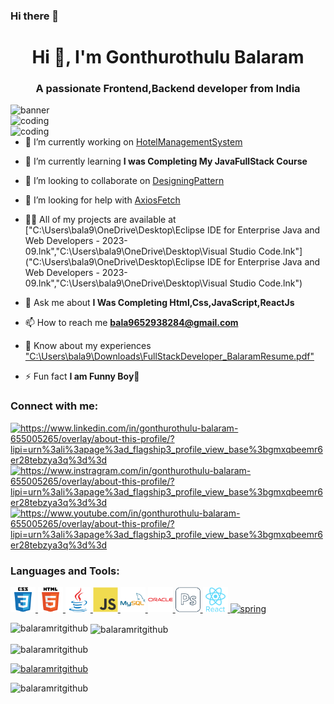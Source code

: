 ### Hi there 👋
<h1 align="center">Hi 👋, I'm Gonthurothulu Balaram</h1>
<h3 align="center">A passionate Frontend,Backend developer from India</h3>

<img src="https://user-images.githubusercontent.com/74038190/219923809-b86dc415-a0c2-4a38-bc88-ad6cf06395a8.gif" alt="banner">

<img src="https://user-images.githubusercontent.com/74038190/229223263-cf2e4b07-2615-4f87-9c38-e37600f8381a.gif" alt="coding" align="right" width="600px" >

<img src="https://cdnl.iconscout.com/lottie/premium/preview-watermark/online-ticket-booking-9010449-7330120.mp4" alt="coding" align="right" width="600px">

- 🔭 I’m currently working on [HotelManagementSystem]("C:\Users\bala9\Downloads\demo\HotelManagementSystem")

- 🌱 I’m currently learning **I was Completing My JavaFullStack Course**

- 👯 I’m looking to collaborate on [DesigningPattern](C:\Users\bala9\OneDrive\Desktop\watch-react\src\DesigningPattern.html)

- 🤝 I’m looking for help with [AxiosFetch](C:\Users\bala9\OneDrive\Desktop\watch-react\src\AxiosFetch.jsx)

- 👨‍💻 All of my projects are available at ["C:\Users\bala9\OneDrive\Desktop\Eclipse IDE for Enterprise Java and Web Developers - 2023-09.lnk","C:\Users\bala9\OneDrive\Desktop\Visual Studio Code.lnk"]("C:\Users\bala9\OneDrive\Desktop\Eclipse IDE for Enterprise Java and Web Developers - 2023-09.lnk","C:\Users\bala9\OneDrive\Desktop\Visual Studio Code.lnk")

- 💬 Ask me about **I Was Completing Html,Css,JavaScript,ReactJs**

- 📫 How to reach me **bala9652938284@gmail.com**

- 📄 Know about my experiences ["C:\Users\bala9\Downloads\FullStackDeveloper_BalaramResume.pdf"]("C:\Users\bala9\Downloads\FullStackDeveloper_BalaramResume.pdf")

- ⚡ Fun fact **I am Funny Boy🙂**

<h3 align="left">Connect with me:</h3>
<p align="left">
<a href="https://linkedin.com/in/https://www.linkedin.com/in/gonthurothulu-balaram-655005265/overlay/about-this-profile/?lipi=urn%3ali%3apage%3ad_flagship3_profile_view_base%3bgmxqbeemr6er28tebzya3q%3d%3d" target="blank"><img align="center" src="https://raw.githubusercontent.com/rahuldkjain/github-profile-readme-generator/master/src/images/icons/Social/linked-in-alt.svg" alt="https://www.linkedin.com/in/gonthurothulu-balaram-655005265/overlay/about-this-profile/?lipi=urn%3ali%3apage%3ad_flagship3_profile_view_base%3bgmxqbeemr6er28tebzya3q%3d%3d" height="30" width="40" /></a>
<a href="https://instagram.com/https://www.instragram.com/in/gonthurothulu-balaram-655005265/overlay/about-this-profile/?lipi=urn%3ali%3apage%3ad_flagship3_profile_view_base%3bgmxqbeemr6er28tebzya3q%3d%3d" target="blank"><img align="center" src="https://raw.githubusercontent.com/rahuldkjain/github-profile-readme-generator/master/src/images/icons/Social/instagram.svg" alt="https://www.instragram.com/in/gonthurothulu-balaram-655005265/overlay/about-this-profile/?lipi=urn%3ali%3apage%3ad_flagship3_profile_view_base%3bgmxqbeemr6er28tebzya3q%3d%3d" height="30" width="40" /></a>
<a href="https://www.youtube.com/c/https://www.youtube.com/in/gonthurothulu-balaram-655005265/overlay/about-this-profile/?lipi=urn%3ali%3apage%3ad_flagship3_profile_view_base%3bgmxqbeemr6er28tebzya3q%3d%3d" target="blank"><img align="center" src="https://raw.githubusercontent.com/rahuldkjain/github-profile-readme-generator/master/src/images/icons/Social/youtube.svg" alt="https://www.youtube.com/in/gonthurothulu-balaram-655005265/overlay/about-this-profile/?lipi=urn%3ali%3apage%3ad_flagship3_profile_view_base%3bgmxqbeemr6er28tebzya3q%3d%3d" height="30" width="40" /></a>
</p>

<h3 align="left">Languages and Tools:</h3>
<p align="left"> <a href="https://www.w3schools.com/css/" target="_blank" rel="noreferrer"> <img src="https://raw.githubusercontent.com/devicons/devicon/master/icons/css3/css3-original-wordmark.svg" alt="css3" width="40" height="40"/> </a> <a href="https://www.w3.org/html/" target="_blank" rel="noreferrer"> <img src="https://raw.githubusercontent.com/devicons/devicon/master/icons/html5/html5-original-wordmark.svg" alt="html5" width="40" height="40"/> </a> <a href="https://www.java.com" target="_blank" rel="noreferrer"> <img src="https://raw.githubusercontent.com/devicons/devicon/master/icons/java/java-original.svg" alt="java" width="40" height="40"/> </a> <a href="https://developer.mozilla.org/en-US/docs/Web/JavaScript" target="_blank" rel="noreferrer"> <img src="https://raw.githubusercontent.com/devicons/devicon/master/icons/javascript/javascript-original.svg" alt="javascript" width="40" height="40"/> </a> <a href="https://www.mysql.com/" target="_blank" rel="noreferrer"> <img src="https://raw.githubusercontent.com/devicons/devicon/master/icons/mysql/mysql-original-wordmark.svg" alt="mysql" width="40" height="40"/> </a> <a href="https://www.oracle.com/" target="_blank" rel="noreferrer"> <img src="https://raw.githubusercontent.com/devicons/devicon/master/icons/oracle/oracle-original.svg" alt="oracle" width="40" height="40"/> </a> <a href="https://www.photoshop.com/en" target="_blank" rel="noreferrer"> <img src="https://raw.githubusercontent.com/devicons/devicon/master/icons/photoshop/photoshop-line.svg" alt="photoshop" width="40" height="40"/> </a> <a href="https://reactjs.org/" target="_blank" rel="noreferrer"> <img src="https://raw.githubusercontent.com/devicons/devicon/master/icons/react/react-original-wordmark.svg" alt="react" width="40" height="40"/> </a> <a href="https://spring.io/" target="_blank" rel="noreferrer"> <img src="https://www.vectorlogo.zone/logos/springio/springio-icon.svg" alt="spring" width="40" height="40"/> </a> </p>

<p><img align="left" src="https://github-readme-stats.vercel.app/api/top-langs?username=balaramritgithub&show_icons=true&locale=en&layout=compact" alt="balaramritgithub" /></p>

<p>&nbsp;<img align="center" src="https://github-readme-stats.vercel.app/api?username=balaramritgithub&show_icons=true&locale=en" alt="balaramritgithub" /></p>

<p><img align="center" src="https://github-readme-streak-stats.herokuapp.com/?user=balaramritgithub&" alt="balaramritgithub" /></p>

<p align="left"> <a href="https://github.com/ryo-ma/github-profile-trophy"><img src="https://github-profile-trophy.vercel.app/?username=balaramritgithub" alt="balaramritgithub" /></a> </p>

<p align="left"> <img src="https://komarev.com/ghpvc/?username=balaramritgithub&label=Profile%20views&color=0e75b6&style=flat" alt="balaramritgithub" /> </p>

